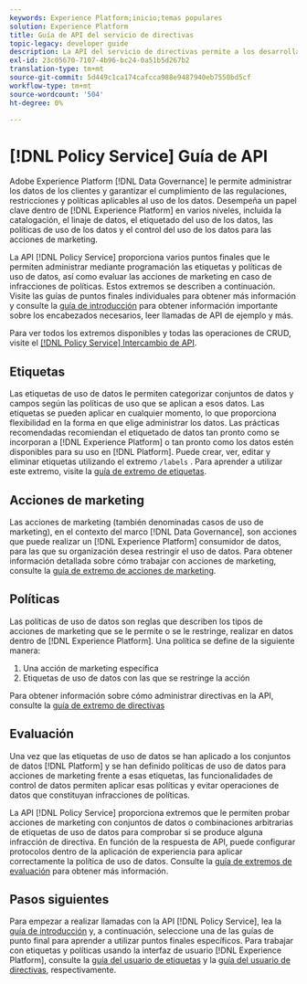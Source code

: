 ```yaml
---
keywords: Experience Platform;inicio;temas populares
solution: Experience Platform
title: Guía de API del servicio de directivas
topic-legacy: developer guide
description: La API del servicio de directivas permite a los desarrolladores administrar las etiquetas y políticas de uso de datos en Experience Platform. Siga esta guía para aprender a realizar operaciones clave con la API.
exl-id: 23c05670-7107-4b96-bc24-0a51b5d267b2
translation-type: tm+mt
source-git-commit: 5d449c1ca174cafcca988e9487940eb7550bd5cf
workflow-type: tm+mt
source-wordcount: '504'
ht-degree: 0%

---
```


# [!DNL Policy Service] Guía de API

Adobe Experience Platform [!DNL Data Governance] le permite administrar los datos de los clientes y garantizar el cumplimiento de las regulaciones, restricciones y políticas aplicables al uso de los datos. Desempeña un papel clave dentro de [!DNL Experience Platform] en varios niveles, incluida la catalogación, el linaje de datos, el etiquetado del uso de los datos, las políticas de uso de los datos y el control del uso de los datos para las acciones de marketing.

La API [!DNL Policy Service] proporciona varios puntos finales que le permiten administrar mediante programación las etiquetas y políticas de uso de datos, así como evaluar las acciones de marketing en caso de infracciones de políticas. Estos extremos se describen a continuación. Visite las guías de puntos finales individuales para obtener más información y consulte la [guía de introducción](./getting-started.md) para obtener información importante sobre los encabezados necesarios, leer llamadas de API de ejemplo y más.

Para ver todos los extremos disponibles y todas las operaciones de CRUD, visite el [[!DNL Policy Service] Intercambio de API](https://www.adobe.io/apis/experienceplatform/home/api-reference.html#!acpdr/swagger-specs/dule-policy-service.yaml).

## Etiquetas

Las etiquetas de uso de datos le permiten categorizar conjuntos de datos y campos según las políticas de uso que se aplican a esos datos. Las etiquetas se pueden aplicar en cualquier momento, lo que proporciona flexibilidad en la forma en que elige administrar los datos. Las prácticas recomendadas recomiendan el etiquetado de datos tan pronto como se incorporan a [!DNL Experience Platform] o tan pronto como los datos estén disponibles para su uso en [!DNL Platform]. Puede crear, ver, editar y eliminar etiquetas utilizando el extremo `/labels` . Para aprender a utilizar este extremo, visite la [guía de extremo de etiquetas](./labels.md).

## Acciones de marketing

Las acciones de marketing (también denominadas casos de uso de marketing), en el contexto del marco [!DNL Data Governance], son acciones que puede realizar un [!DNL Experience Platform] consumidor de datos, para las que su organización desea restringir el uso de datos. Para obtener información detallada sobre cómo trabajar con acciones de marketing, consulte la [guía de extremo de acciones de marketing](./marketing-actions.md).

## Políticas

Las políticas de uso de datos son reglas que describen los tipos de acciones de marketing que se le permite o se le restringe, realizar en datos dentro de [!DNL Experience Platform]. Una política se define de la siguiente manera:

1. Una acción de marketing específica
1. Etiquetas de uso de datos con las que se restringe la acción

Para obtener información sobre cómo administrar directivas en la API, consulte la [guía de extremo de directivas](./policies.md)

## Evaluación

Una vez que las etiquetas de uso de datos se han aplicado a los conjuntos de datos [!DNL Platform] y se han definido políticas de uso de datos para acciones de marketing frente a esas etiquetas, las funcionalidades de control de datos permiten aplicar esas políticas y evitar operaciones de datos que constituyan infracciones de políticas.

La API [!DNL Policy Service] proporciona extremos que le permiten probar acciones de marketing con conjuntos de datos o combinaciones arbitrarias de etiquetas de uso de datos para comprobar si se produce alguna infracción de directiva. En función de la respuesta de API, puede configurar protocolos dentro de la aplicación de experiencia para aplicar correctamente la política de uso de datos. Consulte la [guía de extremos de evaluación](./evaluation.md) para obtener más información.

## Pasos siguientes

Para empezar a realizar llamadas con la API [!DNL Policy Service], lea la [guía de introducción](./getting-started.md) y, a continuación, seleccione una de las guías de punto final para aprender a utilizar puntos finales específicos. Para trabajar con etiquetas y políticas usando la interfaz de usuario [!DNL Experience Platform], consulte la [guía del usuario de etiquetas](../labels/user-guide.md) y la [guía del usuario de directivas](../policies/user-guide.md), respectivamente.
